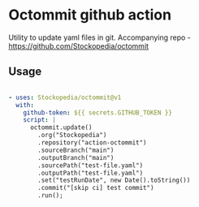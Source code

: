 # Octommit github action

Utility to update yaml files in git. Accompanying repo - <https://github.com/Stockopedia/octommit>

## Usage

```yaml

- uses: Stockopedia/octommit@v1
  with:
    github-token: ${{ secrets.GITHUB_TOKEN }}
    script: |
      octommit.update()
        .org("Stockopedia")
        .repository("action-octommit")
        .sourceBranch("main")
        .outputBranch("main")
        .sourcePath("test-file.yaml")
        .outputPath("test-file.yaml")
        .set("testRunDate", new Date().toString())
        .commit("[skip ci] test commit")
        .run();
```
